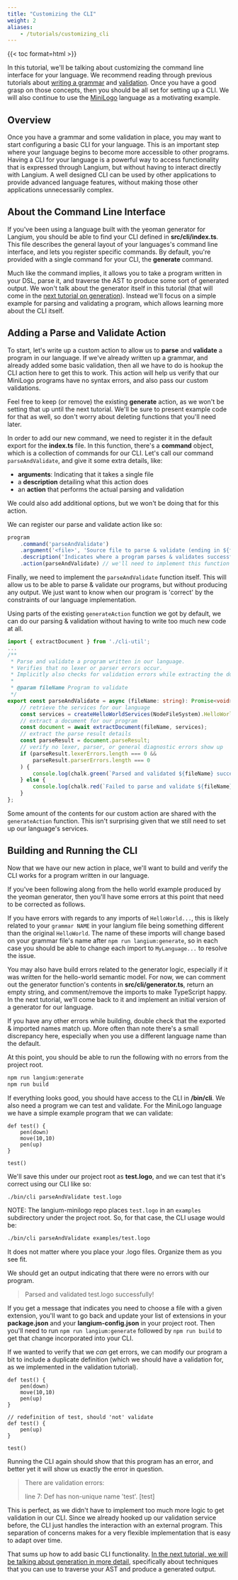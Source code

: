 ```yaml
---
title: "Customizing the CLI"
weight: 2
aliases:
    - /tutorials/customizing_cli
---
```


{{< toc format=html >}}

In this tutorial, we'll be talking about customizing the command line interface for your language. We recommend reading through previous tutorials about [writing a grammar](/docs/learn/minilogo/writing_a_grammar) and [validation](/docs/learn/minilogo/validation). Once you have a good grasp on those concepts, then you should be all set for setting up a CLI. We will also continue to use the [MiniLogo](https://github.com/langium/langium-minilogo) language as a motivating example.

## Overview

Once you have a grammar and some validation in place, you may want to start configuring a basic CLI for your language. This is an important step where your language begins to become more accessible to other programs. Having a CLI for your language is a powerful way to access functionality that is expressed through Langium, but without having to interact directly with Langium. A well designed CLI can be used by other applications to provide advanced language features, without making those other applications unnecessarily complex.

## About the Command Line Interface

If you've been using a language built with the yeoman generator for Langium, you should be able to find your CLI defined in **src/cli/index.ts**. This file describes the general layout of your languages's command line interface, and lets you register specific commands. By default, you're provided with a single command for your CLI, the **generate** command.

Much like the command implies, it allows you to take a program written in your DSL, parse it, and traverse the AST to produce some sort of generated output. We won't talk about the generator itself in this tutorial (that will come in the [next tutorial on generation](/docs/learn/minilogo/generation)). Instead we'll focus on a simple example for parsing and validating a program, which allows learning more about the CLI itself.

## Adding a Parse and Validate Action

To start, let's write up a custom action to allow us to **parse** and **validate** a program in our language. If we've already written up a grammar, and already added some basic validation, then all we have to do is hookup the CLI action here to get this to work. This action will help us verify that our MiniLogo programs have no syntax errors, and also pass our custom validations.

Feel free to keep (or remove) the existing **generate** action, as we won't be setting that up until the next tutorial. We'll be sure to present example code for that as well, so don't worry about deleting functions that you'll need later.

In order to add our new command, we need to register it in the default export for the **index.ts** file. In this function, there's a **command** object, which is a collection of commands for our CLI. Let's call our command `parseAndValidate`, and give it some extra details, like:

- **arguments**: Indicating that it takes a single file
- a **description** detailing what this action does
- an **action** that performs the actual parsing and validation

We could also add additional options, but we won't be doing that for this action.

We can register our parse and validate action like so:

```ts
program
    .command('parseAndValidate')
    .argument('<file>', 'Source file to parse & validate (ending in ${fileExtensions})')
    .description('Indicates where a program parses & validates successfully, but produces no output code')
    .action(parseAndValidate) // we'll need to implement this function
```

Finally, we need to implement the `parseAndValidate` function itself. This will allow us to be able to parse & validate our programs, but without producing any output. We just want to know when our program is 'correct' by the constraints of our language implementation.

Using parts of the existing `generateAction` function we got by default, we can do our parsing & validation without having to write too much new code at all.

```ts
import { extractDocument } from './cli-util';
...
/**
 * Parse and validate a program written in our language.
 * Verifies that no lexer or parser errors occur.
 * Implicitly also checks for validation errors while extracting the document
 *
 * @param fileName Program to validate
 */
export const parseAndValidate = async (fileName: string): Promise<void> => {
    // retrieve the services for our language
    const services = createHelloWorldServices(NodeFileSystem).HelloWorld;
    // extract a document for our program
    const document = await extractDocument(fileName, services);
    // extract the parse result details
    const parseResult = document.parseResult;
    // verify no lexer, parser, or general diagnostic errors show up
    if (parseResult.lexerErrors.length === 0 && 
        parseResult.parserErrors.length === 0
    ) {
        console.log(chalk.green(`Parsed and validated ${fileName} successfully!`));
    } else {
        console.log(chalk.red(`Failed to parse and validate ${fileName}!`));
    }
};
```

Some amount of the contents for our custom action are shared with the `generateAction` function. This isn't surprising given that we still need to set up our language's services.

## Building and Running the CLI

Now that we have our new action in place, we'll want to build and verify the CLI works for a program written in our language.

If you've been following along from the hello world example produced by the yeoman generator, then you'll have some errors at this point that need to be corrected as follows.

If you have errors with regards to any imports of `HelloWorld...`, this is likely related to your `grammar NAME` in your langium file being something different than the original `HelloWorld`. The name of these imports will change based on your grammar file's name after `npm run langium:generate`, so in each case you should be able to change each import to `MyLanguage...` to resolve the issue.

You may also have build errors related to the generator logic, especially if it was written for the hello-world semantic model. For now, we can comment out the generator function's contents in **src/cli/generator.ts**, return an empty string, and comment/remove the imports to make TypeScript happy. In the next tutorial, we'll come back to it and implement an initial version of a generator for our language.

If you have any other errors while building, double check that the exported & imported names match up. More often than note there's a small discrepancy here, especially when you use a different language name than the default.

At this point, you should be able to run the following with no errors from the project root.

```bash
npm run langium:generate
npm run build
```

If everything looks good, you should have access to the CLI in **/bin/cli**. We also need a program we can test and validate. For the MiniLogo language we have a simple example program that we can validate:

```minilogo
def test() {
    pen(down)
    move(10,10)
    pen(up)
}

test()
```

We'll save this under our project root as **test.logo**, and we can test that it's correct using our CLI like so:

```bash
./bin/cli parseAndValidate test.logo
```
NOTE: The langium-minilogo repo places `test.logo` in an `examples` subdirectory under the project root. So, for that case, the CLI usage would be:
```bash
./bin/cli parseAndValidate examples/test.logo
```
It does not matter where you place your .logo files. Organize them as you see fit.

We should get an output indicating that there were no errors with our program.

> Parsed and validated test.logo successfully!

If you get a message that indicates you need to choose a file with a given extension, you'll want to go back and update your list of extensions in your **package.json** and your **langium-config.json** in your project root. Then you'll need to run `npm run langium:generate` followed by `npm run build` to get that change incorporated into your CLI.

If we wanted to verify that we *can* get errors, we can modify our program a bit to include a duplicate definition (which we should have a validation for, as we implemented in the validation tutorial).

```minilogo
def test() {
    pen(down)
    move(10,10)
    pen(up)
}

// redefinition of test, should 'not' validate
def test() {
    pen(up)
}

test()
```

Running the CLI again should show that this program has an error, and better yet it will show us exactly the error in question.

> There are validation errors:
>
> line 7: Def has non-unique name 'test'. [test]

This is perfect, as we didn't have to implement too much more logic to get validation in our CLI. Since we already hooked up our validation service before, the CLI just handles the interaction with an external program. This separation of concerns makes for a very flexible implementation that is easy to adapt over time.

That sums up how to add basic CLI functionality. [In the next tutorial, we will be talking about generation in more detail](/docs/learn/minilogo/generation), specifically about techniques that you can use to traverse your AST and produce a generated output.
